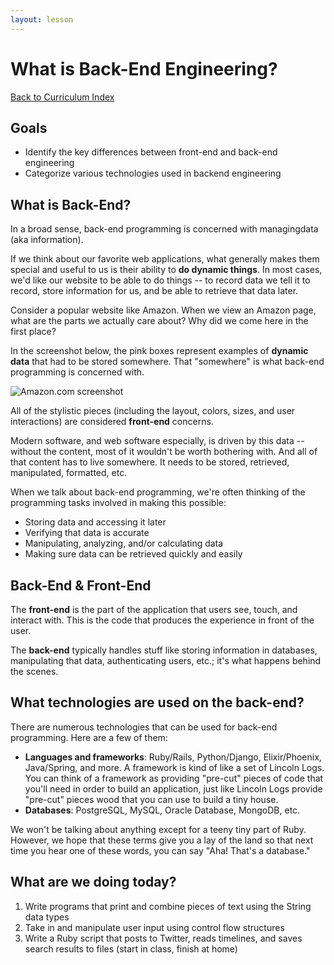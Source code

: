```yaml
---
layout: lesson
---
```


# What is Back-End Engineering?

<a href="../">Back to Curriculum Index</a>

## Goals

- Identify the key differences between front-end and back-end engineering
- Categorize various technologies used in backend engineering

## What is Back-End?

In a broad sense, back-end programming is concerned with managing ​data​ (aka information).

If we think about our favorite web applications, what generally makes them special and useful to us is their ability to **do dynamic things**. In most cases, we'd like our website to be able to ​do things -- to record data we tell it to record, store information for us, and be able to retrieve that data later.

Consider a popular website like Amazon. When we view an Amazon page, what are the parts we actually care about? Why did we come here in the first place?

In the screenshot below, the pink boxes represent examples of **dynamic data** that had to be stored somewhere. That "somewhere" is what back-end programming is concerned with.

<img src="{{ site.url }}/assets/images/amazon.png" alt="Amazon.com screenshot">

All of the stylistic pieces (including the layout, colors, sizes, and user interactions) are considered **front-end** concerns.

Modern software, and web software especially, is driven by this data -- without the content, most of it wouldn't be worth bothering with. And all of that content has to live somewhere. It needs to be stored, retrieved, manipulated, formatted, etc.

When we talk about back-end programming, we're often thinking of the programming tasks involved in making this possible:

- Storing data and accessing it later
- Verifying that data is accurate
- Manipulating, analyzing, and/or calculating data
- Making sure data can be retrieved quickly and easily

## Back-End & Front-End

The **front-end** is the part of the application that users see, touch, and interact with. This is the code that produces the experience in front of the user.

The **back-end** typically handles stuff like storing information in databases, manipulating that data, authenticating users, etc.; it's what happens behind the scenes.

## What technologies are used on the back-end?

There are numerous technologies that can be used for back-end programming. Here are a few of them:

- **Languages and frameworks**: Ruby/Rails, Python/Django, Elixir/Phoenix, Java/Spring, and more. A framework is kind of like a set of Lincoln Logs. You can think of a framework as providing "pre-cut" pieces of code that you'll need in order to build an application, just like Lincoln Logs provide "pre-cut" pieces wood that you can use to build a tiny house.
- **Databases**: PostgreSQL, MySQL, Oracle Database, MongoDB, etc.

We won't be talking about anything except for a teeny tiny part of Ruby. However, we hope that these terms give you a lay of the land so that next time you hear one of these words, you can say "Aha! That's a database."

## What are we doing today?

1. Write programs that print and combine pieces of text using the String data types
2. Take in and manipulate user input using control flow structures
3. Write a Ruby script that posts to Twitter, reads timelines, and saves search results to files (start in class, finish at home)
